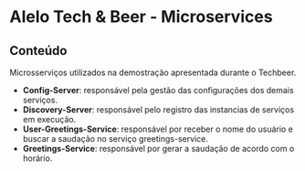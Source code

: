 # Alelo Tech & Beer - Microservices

## Conteúdo
Microsserviços utilizados na demostração apresentada durante o Techbeer.

- **Config-Server**: responsável pela gestão das configurações dos demais serviços.
- **Discovery-Server**: responsável pelo registro das instancias de serviços em execução.
- **User-Greetings-Service**: responsável por receber o nome do usuário e buscar a saudação no serviço greetings-service.
- **Greetings-Service**: responsável por gerar a saudação de acordo com o horário.

